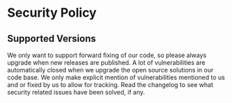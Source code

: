 # Security Policy

## Supported Versions

We only want to support forward fixing of our code, so please always upgrade when new releases are published.
A lot of vulnerabilities are automatically closed when we upgrade the open source solutions in our code base.
We only make explicit mention of vulnerabilities mentioned to us and or fixed by us to allow for tracking.
Read the changelog to see what security related issues have been solved, if any.


